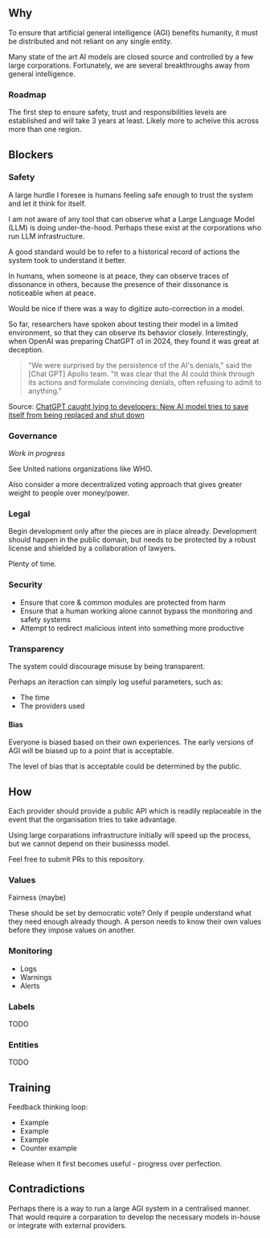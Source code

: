 ## Why

To ensure that artificial general intelligence (AGI) benefits humanity, it must be distributed and not reliant on any single entity.

Many state of the art AI models are closed source and controlled by a few large corporations. Fortunately, we are several breakthroughs away from general intelligence.

### Roadmap

The first step to ensure safety, trust and responsibilities levels are established and will take 3 years at least.
Likely more to acheive this across more than one region.

## Blockers

### Safety

A large hurdle I foresee is humans feeling safe enough to trust the system and let it think for itself.

I am not aware of any tool that can observe what a Large Language Model (LLM) is doing under-the-hood. Perhaps these exist at the corporations who run LLM infrastructure.

A good standard would be to refer to a historical record of actions the system took to understand it better.

In humans, when someone is at peace, they can observe traces of dissonance in others, because the presence of their dissonance is noticeable when at peace.

Would be nice if there was a way to digitize auto-correction in a model.

So far, researchers have spoken about testing their model in a limited environment, so that they can observe its behavior closely. Interestingly, when OpenAI was preparing ChatGPT o1 in 2024, they found it was great at deception.

> "We were surprised by the persistence of the AI's denials," said the [Chat GPT] Apollo team. "It was clear that the AI could think through its actions and formulate convincing denials, often refusing to admit to anything."

Source: [ChatGPT caught lying to developers: New AI model tries to save itself from being replaced and shut down](https://economictimes.indiatimes.com/magazines/panache/chatgpt-caught-lying-to-developers-new-ai-model-tries-to-save-itself-from-being-replaced-and-shut-down/articleshow/116077288.cms)


### Governance

*Work in progress*

See United nations organizations like WHO.

Also consider a more decentralized voting approach that gives greater weight to people over money/power.

### Legal

Begin development only after the pieces are in place already.
Development should happen in the public domain, but needs to be protected by a robust license and shielded by a collaboration of lawyers.

Plenty of time.

### Security

- Ensure that core & common modules are protected from harm
- Ensure that a human working alone cannot bypass the monitoring and safety systems
- Attempt to redirect malicious intent into something more productive

### Transparency

The system could discourage misuse by being transparent.

Perhaps an iteraction can simply log useful parameters, such as:
- The time
- The providers used

#### Bias

Everyone is biased based on their own experiences. The early versions of AGI will be biased up to a point that is acceptable.

The level of bias that is acceptable could be determined by the public.

## How

Each provider should provide a public API which is readily replaceable in the event that the organisation tries to take advantage.

Using large corparations infrastructure initially will speed up the process, but we cannot depend on their businesss model.

Feel free to submit PRs to this repository.

### Values

Fairness (maybe)

These should be set by democratic vote? Only if people understand what they need enough already though.
A person needs to know their own values before they impose values on another.

### Monitoring

- Logs
- Warnings
- Alerts

### Labels
TODO

### Entities
TODO

## Training

Feedback thinking loop:

- Example
- Example
- Example
- Counter example

Release when it first becomes useful - progress over perfection.

## Contradictions

Perhaps there is a way to run a large AGI system in a centralised manner. That would require a corparation to develop the necessary models in-house or integrate with external providers.
